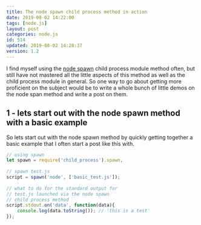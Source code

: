 ```yaml
---
title: The node spawn child process method in action
date: 2019-08-02 14:22:00
tags: [node.js]
layout: post
categories: node.js
id: 514
updated: 2019-08-02 14:28:37
version: 1.2
---
```


I find myself using the [node spawn](https://nodejs.org/api/child_process.html#child_process_child_process_spawn_command_args_options) child process module method often, but still have not mastered all the little aspects of this method as well as the child process module in general. So one way to go about getting more proficient on the subject would be to write a whole bunch of little demos on the node span method and write a post on them.

<!-- more -->

## 1 - lets start out with the node spawn method with a basic example

So lets start out with the node spawn method by quickly getting together a basic example that I often start a post like this with.

```js
// using spawn
let spawn = require('child_process').spawn,
 
// spawn test.js
script = spawn('node', ['basic_test.js']);
 
// what to do for the standard output for
// test.js launched via the node spawn
// child process method
script.stdout.on('data', function(data){
    console.log(data.toString()); // 'this is a test'
});
```